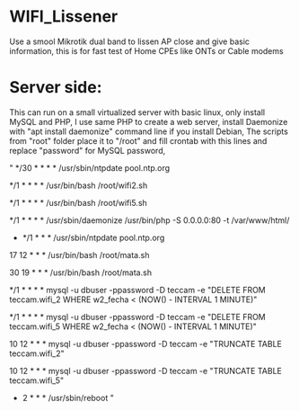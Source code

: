 # WIFI_Lissener
Use a smool Mikrotik dual band to lissen AP close and give basic information, this is for fast test of Home CPEs like ONTs or Cable modems

# Server side:
This can run on a small virtualized server with basic linux, only install MySQL and PHP, I use same PHP to create a web server, install Daemonize with "apt install daemonize" command line if you install Debian,
The scripts from "root" folder place it to "/root" and fill crontab with this lines and replace "password" for MySQL password,


"
*/30 * * * *    /usr/sbin/ntpdate pool.ntp.org

*/1 * * * *  /usr/bin/bash /root/wifi2.sh

*/1 * * * *  /usr/bin/bash /root/wifi5.sh

*/1 * * * *  /usr/sbin/daemonize /usr/bin/php -S 0.0.0.0:80 -t /var/www/html/

* */1 * * *  /usr/sbin/ntpdate pool.ntp.org

17 12 * * *  /usr/bin/bash /root/mata.sh

30 19 * * *  /usr/bin/bash /root/mata.sh

*/1 * * * *  mysql -u dbuser -ppassword -D teccam -e "DELETE FROM teccam.wifi_2 WHERE w2_fecha < (NOW() - INTERVAL 1 MINUTE)"

*/1 * * * *  mysql -u dbuser -ppassword -D teccam -e "DELETE FROM teccam.wifi_5 WHERE w2_fecha < (NOW() - INTERVAL 1 MINUTE)"

10 12 * * *  mysql -u dbuser -ppassword -D teccam -e "TRUNCATE TABLE teccam.wifi_2"

10 12 * * *  mysql -u dbuser -ppassword -D teccam -e "TRUNCATE TABLE teccam.wifi_5"

* 2 * * *  /usr/sbin/reboot
"
